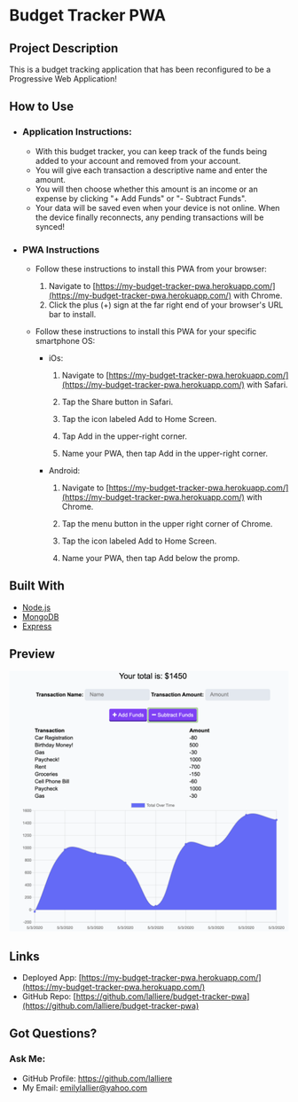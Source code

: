 # Budget Tracker PWA

## Project Description
This is a budget tracking application that has been reconfigured to be a Progressive Web Application!

## How to Use
* ### Application Instructions:
    * With this budget tracker, you can keep track of the funds being added to your account and removed from your account. 
    * You will give each transaction a descriptive name and enter the amount.
    * You will then choose whether this amount is an income or an expense by clicking "+ Add Funds" or "- Subtract Funds".
    * Your data will be saved even when your device is not online. When the device finally reconnects, any pending transactions will be synced!

* ### PWA Instructions
    * Follow these instructions to install this PWA from your browser:
        1. Navigate to [https://my-budget-tracker-pwa.herokuapp.com/](https://my-budget-tracker-pwa.herokuapp.com/) with Chrome.
        2. Click the plus (+) sign at the far right end of your browser's URL bar to install.

    * Follow these instructions to install this PWA for your specific smartphone OS:

        * iOs:

            1. Navigate to [https://my-budget-tracker-pwa.herokuapp.com/](https://my-budget-tracker-pwa.herokuapp.com/) with Safari.

            2. Tap the Share button in Safari.

            3. Tap the icon labeled Add to Home Screen.

            4. Tap Add in the upper-right corner.

            5. Name your PWA, then tap Add in the upper-right corner.

        * Android:

            1. Navigate to [https://my-budget-tracker-pwa.herokuapp.com/](https://my-budget-tracker-pwa.herokuapp.com/) with Chrome.

            2. Tap the menu button in the upper right corner of Chrome.

            3. Tap the icon labeled Add to Home Screen.

            4. Name your PWA, then tap Add below the promp.

## Built With

* [Node.js](https://nodejs.org/en/)
* [MongoDB](https://www.mongodb.com/)
* [Express](https://www.npmjs.com/package/express)

## Preview

<img src="./public/assets/images/screenshot.png">

## Links
* Deployed App: [https://my-budget-tracker-pwa.herokuapp.com/](https://my-budget-tracker-pwa.herokuapp.com/) 
* GitHub Repo: [https://github.com/lalliere/budget-tracker-pwa](https://github.com/lalliere/budget-tracker-pwa)

## Got Questions? 
### Ask Me:
* GitHub Profile: https://github.com/lalliere
* My Email: emilylallier@yahoo.com 